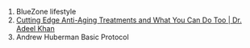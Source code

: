 
1. BlueZone lifestyle
2. [Cutting Edge Anti-Aging Treatments and What You Can Do Too | Dr. Adeel Khan](https://www.youtube.com/watch?v=JQNW4ss03Vc)
3. Andrew Huberman Basic Protocol  
